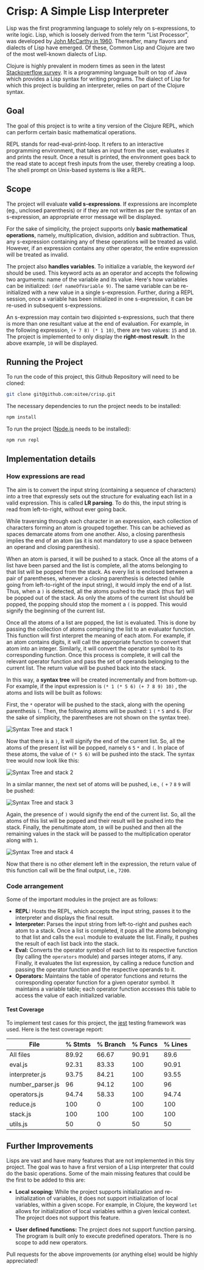 # Crisp: A Simple Lisp Interpreter


Lisp was the first programming language to solely rely on s-expressions, to write logic. Lisp, which is loosely derived from the term "List Processor", was developed by [John McCarthy in 1960](http://jmc.stanford.edu/articles/lisp/lisp.pdf). Thereafter, many flavors and dialects of Lisp have emerged. Of these, Common Lisp and Clojure are two of the most well-known dialects of Lisp.  

Clojure is highly prevalent in modern times as seen in the latest [Stackoverflow survey](https://insights.stackoverflow.com/survey/2021#technology-top-paying-technologies). It is a programming language built on top of Java which provides a Lisp syntax for writing programs. The dialect of Lisp for which this project is building an interpreter, relies on part of the Clojure syntax.

## Goal

The goal of this project is to write a tiny version of the Clojure REPL, which can perform certain basic mathematical operations. 

REPL stands for read-eval-print-loop. It refers to an interactive programming environment, that takes an input from the user, evaluates it and prints the result. Once a result is printed, the environment goes back to the read state to accept fresh inputs from the user, thereby creating a loop. The shell prompt on Unix-based systems is like a REPL. 

## Scope

The project will evaluate **valid s-expressions**. If expressions are incomplete (eg., unclosed parenthesis) or if they are not written as per the syntax of an s-expression, an appropriate error message will be displayed.

For the sake of simplicity, the project supports only **basic mathematical operations**, namely, multiplication, division, addition and subtraction. Thus, any s-expression containing any of these operations will be treated as valid. However, if an expression contains any other operator, the entire expression will be treated as invalid.

The project also **handles variables**. To initialize a variable, the keyword `def` should be used. This keyword acts as an operator and accepts  the following two arguments: name of the variable and its value. Here's how variables can be initialized: `(def nameOfVariable 9)`. The same variable can be re-initialized with a new value in a single s-expression. Further, during a REPL session, once a variable has been initialized in one s-expression, it can be re-used in subsequent s-expressions. 

An s-expression may contain two disjointed s-expressions, such that there is more than one resultant value at the end of evaluation. For example, in the following expression, `(+ 7 8) (* 1 10)`, there are two values: `15` and `10`. The project is implemented to only display the **right-most result**. In the above example, `10` will be displayed. 


## Running the Project

To run the code of this project, this Github Repository will need to be cloned:

```sh
git clone git@github.com:oitee/crisp.git
```

The necessary dependencies to run the project needs to be installed:

```sh
npm install
```

To run the project ([Node.js](http://nodejs.dev/) needs to be installed):

```sh
npm run repl
```


## Implementation details

### How expressions are read

The aim is to convert the input string (containing a sequence of characters) into a tree that expressly sets out the structure for evaluating each list in a valid expression. This is called **LR parsing**.  To do this, the input string is read from left-to-right, without ever going back. 

While traversing through each character in an expression, each collection of characters forming an atom is grouped together. This can be achieved as spaces demarcate atoms from one another. Also, a closing parenthesis implies the end of an atom (as it is not mandatory to use a space between an operand and closing parenthesis). 

When an atom is parsed, it will be pushed to a stack. Once all the atoms of a list have been parsed and the list is complete, all the atoms belonging to that list will be popped from the stack. As every list is enclosed between a pair of parentheses, whenever a closing parenthesis is detected (while going from left-to-right of the input string), it would imply the end of a list. Thus, when a `)` is detected, all the atoms pushed to the stack (thus far) will be popped out of the stack. As only the atoms of the current list should be popped, the popping should stop the moment a `(` is popped. This would signify the beginning of the current list. 

Once all the atoms of a list are popped, the list is evaluated. This is done by passing the collection of atoms comprising the list to an evaluator function. This function will first interpret the meaning of each atom. For example, if an atom contains digits, it will call the appropriate function to convert that atom into an integer. Similarly, it will convert the operator symbol to its corresponding function. Once this process is complete, it will call the relevant operator function and pass the set of operands belonging to the current list.  The return value will be pushed back into the stack.

In this way, a **syntax tree** will be created incrementally and from bottom-up. For example, if the input expression is `(* 1 (* 5 6) (+ 7 8 9) 10)` , the atoms and lists will be built as follows:

First, the `*` operator will be pushed to the stack, along with the opening parenthesis `(`. Then, the following atoms will be pushed: `1` `(` `*` `5` and `6`. (For the sake of simplicity, the parentheses are not shown on the syntax tree).


![Syntax Tree and stack 1](https://otee.dev/assets/images/syntax_tree_stack_1.png)


Now that there is a `)`, it will signify the end of the current list. So, all the atoms of the present list will be popped, namely  `6` `5` `*` and `(`. In place of these atoms, the value of `(* 5 6)` will be pushed into the stack. The syntax tree would now look like this:

![Syntax Tree and stack 2](https://otee.dev/assets/images/syntax_tree_stack_2.png)

In a similar manner, the next set of atoms will be pushed, i.e., `(` `+` `7` `8` `9` will be pushed:

![Syntax Tree and stack 3](https://otee.dev/assets/images/syntax_tree_stack_3.png)

Again, the presence of `)` would signify the end of the current list. So, all the atoms of this list will be popped and their result will be pushed into the stack. Finally, the penultimate atom, `10` will be pushed and then all the remaining values in the stack will be passed to the multiplication operator along with `1`.

![Syntax Tree and stack 4](https://otee.dev/assets/images/syntax_tree_stack_4.png)

Now that there is no other element left in the expression, the return value of this function call will be the final output, i.e., `7200`.


### Code arrangement

Some of the important modules in the project are as follows:

- **REPL:** Hosts the REPL, which accepts the input string, passes it to the interpreter and displays the final result.
- **Interpreter:** Parses the input string from left-to-right and pushes each atom to a stack. Once a list is completed, it pops all the atoms belonging to that list and calls the `eval` module to evaluate the list. Finally, it pushes the result of each list back into the stack.
- **Eval:** Converts the operator symbol of each list to its respective function (by calling the `operators` module) and parses integer atoms, if any. Finally, it evaluates the list expression, by calling a reduce function and passing the operator function and the respective operands to it.
- **Operators:** Maintains the table of operator functions and returns the corresponding operator function for a given operator symbol.  It maintains a variable table; each operator function accesses this table to access the value of each initialized variable.

#### Test Coverage

To implement test cases for this project, the [jest](https://jestjs.io/) testing framework was used. Here is the test coverage report:


File              | % Stmts | % Branch | % Funcs | % Lines 
------------------|---------|----------|---------|---------
All files         |   89.92 |    66.67 |   90.91 |    89.6 
 eval.js          |   92.31 |    83.33 |     100 |   90.91 
 interpreter.js   |   93.75 |    84.21 |     100 |   93.55 
 number_parser.js |      96 |    94.12 |     100 |      96 
 operators.js     |   94.74 |    58.33 |     100 |   94.74 
 reduce.js        |     100 |        0 |     100 |     100 
 stack.js         |     100 |      100 |     100 |     100 
 utils.js         |      50 |        0 |      50 |      50 




## Further Improvements

Lisps are vast and have many features that are not implemented in this tiny project. The goal was to have a first version of a Lisp interpreter that could do the basic operations. Some of the main missing features that could be the first to be added to this are:

- **Local scoping:** While the project supports initialization and re-initialization of variables, it does not support initialization of local variables, within a given scope. For example, in Clojure, the keyword `let` allows for initialization of local variables within a given lexical context. The project does not support this feature.

- **User defined functions:** The project does not support function parsing. The program is built only to execute predefined operators. There is no scope to add new operators.

Pull requests for the above improvements (or anything else) would be highly appreciated!
